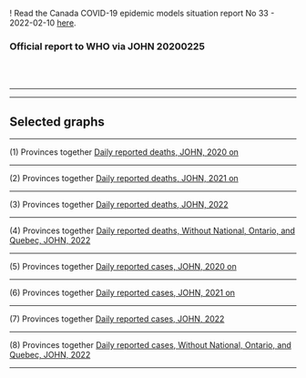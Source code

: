 ! Read the Canada COVID-19 epidemic models situation report No 33 - 2022-02-10 [here](https://github.com/pourmalek/CovidVisualizedCountry/blob/main/situation%20reports/33%20Canada%20COVID-19%20epidemic%20models%20situation%20report%20No%2033%20-%202022-02-10.pdf).

### Official report to WHO via JOHN 20200225   



<br/><br/>


****

****

## Selected graphs


****

(1) Provinces together [Daily reported deaths, JOHN, 2020 on](https://github.com/pourmalek/CovidVisualizedCountry/blob/main/20220225%20JOHN/output/merge/01%20provinces%20C-19%20daily%20deaths%2C%20Canada%2C%20JOHN%202020.pdf)


****

(2) Provinces together [Daily reported deaths, JOHN, 2021 on](https://github.com/pourmalek/CovidVisualizedCountry/blob/main/20220225%20JOHN/output/merge/02%20provinces%20C-19%20daily%20deaths%2C%20Canada%2C%20JOHN%202021.pdf)


*****

(3) Provinces together [Daily reported deaths, JOHN, 2022](https://github.com/pourmalek/CovidVisualizedCountry/blob/main/20220225%20JOHN/output/merge/03%20provinces%20C-19%20daily%20deaths%2C%20Canada%2C%20JOHN%202022.pdf)


****

(4) Provinces together [Daily reported deaths, Without National, Ontario, and Quebec, JOHN, 2022](https://github.com/pourmalek/CovidVisualizedCountry/blob/main/20220225%20JOHN/output/merge/04%20provinces%20C-19%20daily%20deaths%2C%20Canada%2C%20JOHN%202022.pdf)


****

(5) Provinces together [Daily reported cases, JOHN, 2020 on](https://github.com/pourmalek/CovidVisualizedCountry/blob/main/20220225%20JOHN/output/merge/05%20provinces%20C-19%20daily%20cases%2C%20Canada%2C%20JOHN%202020.pdf)


****

(6) Provinces together [Daily reported cases, JOHN, 2021 on](https://github.com/pourmalek/CovidVisualizedCountry/blob/main/20220225%20JOHN/output/merge/06%20provinces%20C-19%20daily%20cases%2C%20Canada%2C%20JOHN%202021.pdf)


*****

(7) Provinces together [Daily reported cases, JOHN, 2022](https://github.com/pourmalek/CovidVisualizedCountry/blob/main/20220225%20JOHN/output/merge/07%20provinces%20C-19%20daily%20cases%2C%20Canada%2C%20JOHN%202022.pdf)


****

(8) Provinces together [Daily reported cases, Without National, Ontario, and Quebec, JOHN, 2022](https://github.com/pourmalek/CovidVisualizedCountry/blob/main/20220225%20JOHN/output/merge/08%20provinces%20C-19%20daily%20cases%2C%20Canada%2C%20JOHN%202022.pdf)


****

